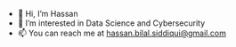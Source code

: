 - 👋 Hi, I’m Hassan
- 👀 I’m interested in Data Science and Cybersecurity
- 📫 You can reach me at hassan.bilal.siddiqui@gmail.com

<!---
hbsbravo/hbsbravo is a ✨ special ✨ repository because its `README.md` (this file) appears on your GitHub profile.
You can click the Preview link to take a look at your changes.
--->
